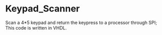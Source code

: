 # Keypad_Scanner
Scan a 4*5 keypad and return the keypress to a processor through SPI; This code is written in VHDL.
